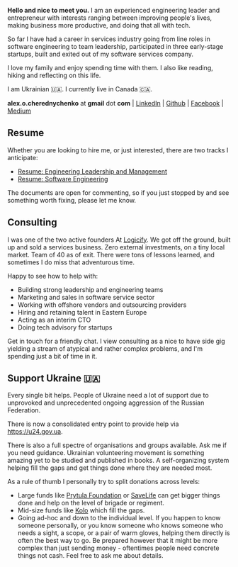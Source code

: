 
**Hello and nice to meet you.** I am an experienced engineering leader and entrepreneur 
with interests ranging between improving people's lives, making business more 
productive, and doing that all with tech.

So far I have had a career in services industry going from line roles in software 
engineering to team leadership, participated in three early-stage startups, built and exited 
out of my software services company.

 I love my family and enjoy spending time with them. I also like reading, hiking and 
 reflecting on this life.
 
I am Ukrainian 🇺🇦. I currently live in Canada 🇨🇦.

**alex.o.cherednychenko** at **gmail** dot **com** | [LinkedIn](https://www.linkedin.com/in/alexandercherednichenko/) | [Github](https://github.com/lexaux) | [Facebook](https://www.facebook.com/lexaux) | [Medium](https://medium.com/@lexaux)

## Resume

Whether you are looking to hire me, or just interested, there are two tracks I anticipate: 

* [Resume: Engineering Leadership and Management](https://docs.google.com/document/d/1itWIwHYUlxGa0qP2VDAvMPZA9hjU_R00D6ES5je1Y08/edit#)
* [Resume: Software Engineering](https://docs.google.com/document/d/1tyH_jeOm9-XTKYIPrxEHNpMrre_TPDXSveZtwFVvF18/edit#)

The documents are open for commenting, so if you just stopped by and see something worth
fixing, please let me know. 

## Consulting

I was one of the two active founders At [Logicify](https://clutch.co/profile/logicify#summary). 
We got off the ground, built up and sold a services business. Zero 
external investments, on a tiny local market. Team of 40 as of exit. There were tons of
lessons learned, and sometimes I do miss that adventurous time.

Happy to see how to help with: 

* Building strong leadership and engineering teams
* Marketing and sales in software service sector
* Working with offshore vendors and outsourcing providers 
* Hiring and retaining talent in Eastern Europe
* Acting as an interim CTO
* Doing tech advisory for startups

Get in touch for a friendly chat. I view consulting as a nice to have side gig 
yielding a stream of atypical and rather complex problems, and I'm spending 
just a bit of time in it.


## Support Ukraine 🇺🇦 

Every single bit helps. People of Ukraine need a lot of support due to unprovoked and 
unprecedented ongoing aggression of the Russian Federation. 

There is now a consolidated entry point to provide help via https://u24.gov.ua. 

There is also a full spectre of organisations and groups available. Ask me if you need 
guidance. Ukrainian volunteering movement is something amazing yet to be studied and 
published in books. A self-organizing system helping fill the gaps and get things done where
they are needed most. 

As a rule of thumb I personally try to split donations across levels:

* Large funds like [Prytula Foundation](https://prytulafoundation.org/en) or 
[SaveLife](https://savelife.in.ua/en/) can get bigger things done and help on the level
of brigade or regiment. 
* Mid-size funds like [Kolo](https://www.koloua.com/en) which fill the gaps. 
* Going ad-hoc and down to the individual level. If you happen to know someone 
personally, or you know someone who knows someone who needs a sight, a scope, or a pair of warm gloves, 
helping them directly is often the best way to go. Be prepared however that it might be more
complex than just sending money - oftentimes people need concrete things not cash. Feel
free to ask me about details.